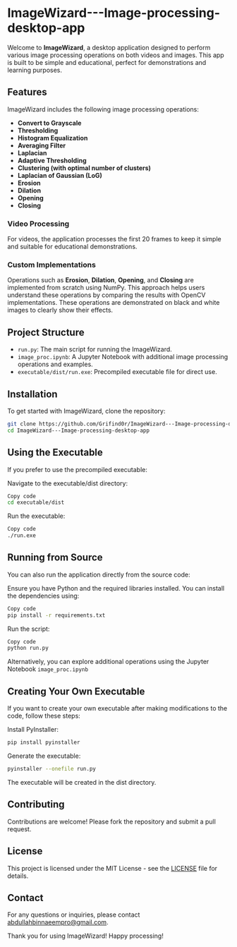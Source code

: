 # ImageWizard---Image-processing-desktop-app

Welcome to **ImageWizard**, a desktop application designed to perform various image processing operations on both videos and images. This app is built to be simple and educational, perfect for demonstrations and learning purposes.

## Features

ImageWizard includes the following image processing operations:

- **Convert to Grayscale**
- **Thresholding**
- **Histogram Equalization**
- **Averaging Filter**
- **Laplacian**
- **Adaptive Thresholding**
- **Clustering (with optimal number of clusters)**
- **Laplacian of Gaussian (LoG)**
- **Erosion**
- **Dilation**
- **Opening**
- **Closing**

### Video Processing

For videos, the application processes the first 20 frames to keep it simple and suitable for educational demonstrations.

### Custom Implementations

Operations such as **Erosion**, **Dilation**, **Opening**, and **Closing** are implemented from scratch using NumPy. This approach helps users understand these operations by comparing the results with OpenCV implementations. These operations are demonstrated on black and white images to clearly show their effects.

## Project Structure

- `run.py`: The main script for running the ImageWizard.
- `image_proc.ipynb`: A Jupyter Notebook with additional image processing operations and examples.
- `executable/dist/run.exe`: Precompiled executable file for direct use.

## Installation

To get started with ImageWizard, clone the repository:

```sh
git clone https://github.com/Grifind0r/ImageWizard---Image-processing-desktop-app.git
cd ImageWizard---Image-processing-desktop-app
```
## Using the Executable
If you prefer to use the precompiled executable:

Navigate to the executable/dist directory:
```sh
Copy code
cd executable/dist
```
Run the executable:
```sh
Copy code
./run.exe
```
## Running from Source
You can also run the application directly from the source code:

Ensure you have Python and the required libraries installed. You can install the dependencies using:

```sh
Copy code
pip install -r requirements.txt
```
Run the script:

```sh
Copy code
python run.py
```
Alternatively, you can explore additional operations using the Jupyter Notebook  ```image_proc.ipynb```


## Creating Your Own Executable
If you want to create your own executable after making modifications to the code, follow these steps:

Install PyInstaller:

```sh
pip install pyinstaller
```
Generate the executable:

```sh
pyinstaller --onefile run.py
```
The executable will be created in the dist directory.
## Contributing

Contributions are welcome! Please fork the repository and submit a pull request.

## License

This project is licensed under the MIT License - see the [LICENSE](LICENSE) file for details.

## Contact
For any questions or inquiries, please contact abdullahbinnaeempro@gmail.com.

Thank you for using ImageWizard! Happy processing!
